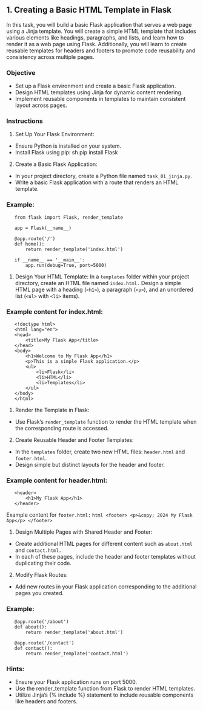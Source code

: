 ## 1. Creating a Basic HTML Template in Flask
In this task, you will build a basic Flask application that serves a web page using a Jinja template. You will create a simple HTML template that includes various elements like headings, paragraphs, and lists, and learn how to render it as a web page using Flask. Additionally, you will learn to create reusable templates for headers and footers to promote code reusability and consistency across multiple pages.

### Objective
- Set up a Flask environment and create a basic Flask application.
- Design HTML templates using Jinja for dynamic content rendering.
- Implement reusable components in templates to maintain consistent layout across pages.

### Instructions
1. Set Up Your Flask Environment:

- Ensure Python is installed on your system.
- Install Flask using pip: sh pip install Flask

2. Create a Basic Flask Application:

- In your project directory, create a Python file named `task_01_jinja.py`.
- Write a basic Flask application with a route that renders an HTML template.

### Example:
```
   from flask import Flask, render_template

   app = Flask(__name__)

   @app.route('/')
   def home():
       return render_template('index.html')

   if __name__ == '__main__':
       app.run(debug=True, port=5000)
```

1. Design Your HTML Template:
In a `templates` folder within your project directory, create an HTML file named `index.html.`
Design a simple HTML page with a heading (`<h1>`), a paragraph (`<p>`), and an unordered list (`<ul>` with `<li>` items).

### Example content for index.html:
```
   <!doctype html>
   <html lang="en">
   <head>
       <title>My Flask App</title>
   </head>
   <body>
       <h1>Welcome to My Flask App</h1>
       <p>This is a simple Flask application.</p>
       <ul>
           <li>Flask</li>
           <li>HTML</li>
           <li>Templates</li>
       </ul>
   </body>
   </html>
```

1. Render the Template in Flask:

- Use Flask’s `render_template` function to render the HTML template when the corresponding route is accessed.

2. Create Reusable Header and Footer Templates:

- In the `templates` folder, create two new HTML files: `header.html` and `footer.html`.
- Design simple but distinct layouts for the header and footer.

### Example content for header.html:
```
   <header>
       <h1>My Flask App</h1>
   </header>
```

Example content for `footer.html:` `html <footer> <p>&copy; 2024 My Flask App</p> </footer>`

1. Design Multiple Pages with Shared Header and Footer:

- Create additional HTML pages for different content such as `about.html` and `contact.html.`
- In each of these pages, include the header and footer templates without duplicating their code.

2. Modify Flask Routes:
- Add new routes in your Flask application corresponding to the additional pages you created.

### Example:
```
   @app.route('/about')
   def about():
       return render_template('about.html')

   @app.route('/contact')
   def contact():
       return render_template('contact.html')
```

### Hints:
- Ensure your Flask application runs on port 5000.
- Use the render_template function from Flask to render HTML templates.
- Utilize Jinja’s {% include %} statement to include reusable components like headers and footers.
